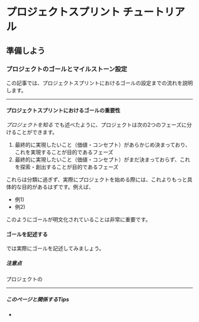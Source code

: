 # プロジェクトスプリント チュートリアル

## 準備しよう

### プロジェクトのゴールとマイルストーン設定

この記事では、プロジェクトスプリントにおけるゴールの設定までの流れを説明します。

---

#### プロジェクトスプリントにおけるゴールの重要性

_プロジェクトを知る_ でも述べたように、プロジェクトは次の2つのフェーズに分けることができます。
1. 最終的に実現したいこと（価値・コンセプト）があらかじめ決まっており、これを実現することが目的であるフェーズ
2. 最終的に実現したいこと（価値・コンセプト）がまだ決まっておらず、これを探索・創出することが目的であるフェーズ

これらは分類に過ぎず、実際にプロジェクトを始める際には、これよりもっと具体的な目的があるはずです。例えば、

- 例1)
- 例2)

このようにゴールが明文化されていることは非常に重要です。

#### ゴールを記述する

では実際にゴールを記述してみましょう。


##### 注意点
プロジェクトの

----
##### このページと関係するTips
-
